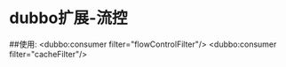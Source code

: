 # dubbo扩展-流控
##使用:
	<dubbo:consumer filter="flowControlFilter"/> <!-- 消费方调用过程缺省拦截器 -->
	<dubbo:consumer filter="cacheFilter"/> <!-- 消费方调用过程缺省拦截器 -->

